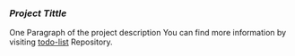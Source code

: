 ### ***Project Tittle***

One Paragraph of the project description
You can find more information by visiting [todo-list](https://github.com/JhonyCode/todo-list) Repository.

